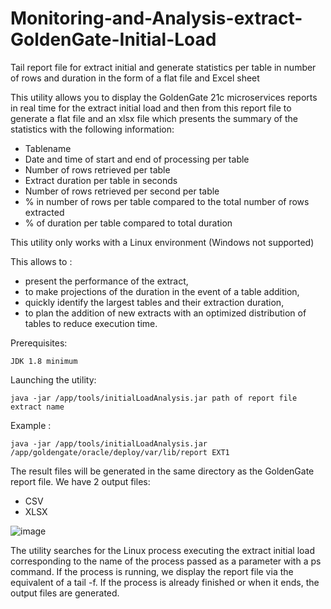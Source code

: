 # Monitoring-and-Analysis-extract-GoldenGate-Initial-Load
Tail report file for extract initial and generate statistics per table in number of rows and duration in the form of a flat file and Excel sheet


This utility allows you to display the GoldenGate 21c microservices reports in real time for the extract initial load and then from this report file to generate a flat file and an xlsx file which presents the summary of the statistics with the following information:

  - Tablename
  - Date and time of start and end of processing per table
  - Number of rows retrieved per table
  - Extract duration per table in seconds
  - Number of rows retrieved per second per table
  - % in number of rows per table compared to the total number of rows extracted
  - % of duration per table compared to total duration

This utility only works with a Linux environment (Windows not supported)

This allows to :

- present the performance of the extract,
- to make projections of the duration in the event of a table addition,
- quickly identify the largest tables and their extraction duration,
- to plan the addition of new extracts with an optimized distribution of tables to reduce execution time.


Prerequisites:

    JDK 1.8 minimum


Launching the utility:

    java -jar /app/tools/initialLoadAnalysis.jar path of report file extract name

Example :

    java -jar /app/tools/initialLoadAnalysis.jar /app/goldengate/oracle/deploy/var/lib/report EXT1



The result files will be generated in the same directory as the GoldenGate report file. We have 2 output files:

  - CSV 
  - XLSX


![image](https://github.com/StephaneBraun/Monitoring-and-Analysis-extract-GoldenGate-Initial-Load/assets/119328984/e5fa8605-2544-4f3e-a28f-2587bf8c9c66)


The utility searches for the Linux process executing the extract initial load corresponding to the name of the process passed as a parameter with a ps command.
  If the process is running, we display the report file via the equivalent of a tail -f.
  If the process is already finished or when it ends, the output files are generated.
